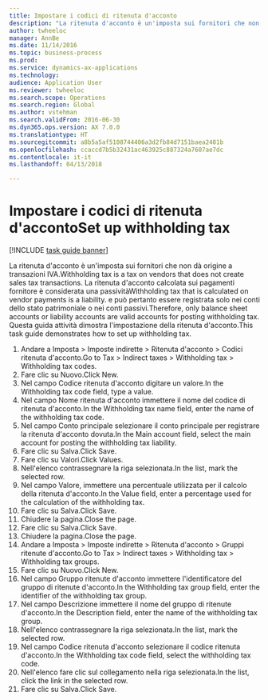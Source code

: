 ```yaml
--- 
title: Impostare i codici di ritenuta d'acconto
description: "La ritenuta d'acconto è un'imposta sui fornitori che non dà origine a transazioni IVA."
author: twheeloc
manager: AnnBe
ms.date: 11/14/2016
ms.topic: business-process
ms.prod: 
ms.service: dynamics-ax-applications
ms.technology: 
audience: Application User
ms.reviewer: twheeloc
ms.search.scope: Operations
ms.search.region: Global
ms.author: vstehman
ms.search.validFrom: 2016-06-30
ms.dyn365.ops.version: AX 7.0.0
ms.translationtype: HT
ms.sourcegitcommit: a8b5a5af5108744406a3d2fb84d7151baea2481b
ms.openlocfilehash: ccaccd7b5b32431ac463925c887324a7607ae7dc
ms.contentlocale: it-it
ms.lasthandoff: 04/13/2018

---
```

# <a name="set-up-withholding-tax"></a><span data-ttu-id="42754-103">Impostare i codici di ritenuta d'acconto</span><span class="sxs-lookup"><span data-stu-id="42754-103">Set up withholding tax</span></span>

[!INCLUDE [task guide banner](../../includes/task-guide-banner.md)]

<span data-ttu-id="42754-104">La ritenuta d'acconto è un'imposta sui fornitori che non dà origine a transazioni IVA.</span><span class="sxs-lookup"><span data-stu-id="42754-104">Withholding tax is a tax on vendors that does not create sales tax transactions.</span></span> <span data-ttu-id="42754-105">La ritenuta d'acconto calcolata sui pagamenti fornitore è considerata una passività</span><span class="sxs-lookup"><span data-stu-id="42754-105">Withholding tax that is calculated on vendor payments is a liability.</span></span> <span data-ttu-id="42754-106">e può pertanto essere registrata solo nei conti dello stato patrimoniale o nei conti passivi.</span><span class="sxs-lookup"><span data-stu-id="42754-106">Therefore, only balance sheet accounts or liability accounts are valid accounts for posting withholding tax.</span></span> <span data-ttu-id="42754-107">Questa guida attività dimostra l'impostazione della ritenuta d'acconto.</span><span class="sxs-lookup"><span data-stu-id="42754-107">This task guide demonstrates how to set up withholding tax.</span></span>

1. <span data-ttu-id="42754-108">Andare a Imposta > Imposte indirette > Ritenuta d'acconto > Codici ritenuta d'acconto.</span><span class="sxs-lookup"><span data-stu-id="42754-108">Go to Tax > Indirect taxes > Withholding tax > Withholding tax codes.</span></span>
2. <span data-ttu-id="42754-109">Fare clic su Nuovo.</span><span class="sxs-lookup"><span data-stu-id="42754-109">Click New.</span></span>
3. <span data-ttu-id="42754-110">Nel campo Codice ritenuta d'acconto digitare un valore.</span><span class="sxs-lookup"><span data-stu-id="42754-110">In the Withholding tax code field, type a value.</span></span>
4. <span data-ttu-id="42754-111">Nel campo Nome ritenuta d'acconto immettere il nome del codice di ritenuta d'acconto.</span><span class="sxs-lookup"><span data-stu-id="42754-111">In the Withholding tax name field, enter the name of the withholding tax code.</span></span>
5. <span data-ttu-id="42754-112">Nel campo Conto principale selezionare il conto principale per registrare la ritenuta d'acconto dovuta.</span><span class="sxs-lookup"><span data-stu-id="42754-112">In the Main account field, select the main account for posting the withholding tax liability.</span></span>
6. <span data-ttu-id="42754-113">Fare clic su Salva.</span><span class="sxs-lookup"><span data-stu-id="42754-113">Click Save.</span></span>
7. <span data-ttu-id="42754-114">Fare clic su Valori.</span><span class="sxs-lookup"><span data-stu-id="42754-114">Click Values.</span></span>
8. <span data-ttu-id="42754-115">Nell'elenco contrassegnare la riga selezionata.</span><span class="sxs-lookup"><span data-stu-id="42754-115">In the list, mark the selected row.</span></span>
9. <span data-ttu-id="42754-116">Nel campo Valore, immettere una percentuale utilizzata per il calcolo della ritenuta d'acconto.</span><span class="sxs-lookup"><span data-stu-id="42754-116">In the Value field, enter a percentage used for the calculation of the withholding tax.</span></span>
10. <span data-ttu-id="42754-117">Fare clic su Salva.</span><span class="sxs-lookup"><span data-stu-id="42754-117">Click Save.</span></span>
11. <span data-ttu-id="42754-118">Chiudere la pagina.</span><span class="sxs-lookup"><span data-stu-id="42754-118">Close the page.</span></span>
12. <span data-ttu-id="42754-119">Fare clic su Salva.</span><span class="sxs-lookup"><span data-stu-id="42754-119">Click Save.</span></span>
13. <span data-ttu-id="42754-120">Chiudere la pagina.</span><span class="sxs-lookup"><span data-stu-id="42754-120">Close the page.</span></span>
14. <span data-ttu-id="42754-121">Andare a Imposta > Imposte indirette > Ritenuta d'acconto > Gruppi ritenute d'acconto.</span><span class="sxs-lookup"><span data-stu-id="42754-121">Go to Tax > Indirect taxes > Withholding tax > Withholding tax groups.</span></span>
15. <span data-ttu-id="42754-122">Fare clic su Nuovo.</span><span class="sxs-lookup"><span data-stu-id="42754-122">Click New.</span></span>
16. <span data-ttu-id="42754-123">Nel campo Gruppo ritenute d'acconto immettere l'identificatore del gruppo di ritenute d'acconto.</span><span class="sxs-lookup"><span data-stu-id="42754-123">In the Withholding tax group field, enter the identifier of the withholding tax group.</span></span>
17. <span data-ttu-id="42754-124">Nel campo Descrizione immettere il nome del gruppo di ritenute d'acconto.</span><span class="sxs-lookup"><span data-stu-id="42754-124">In the Description field, enter the name of the withholding tax group.</span></span>
18. <span data-ttu-id="42754-125">Nell'elenco contrassegnare la riga selezionata.</span><span class="sxs-lookup"><span data-stu-id="42754-125">In the list, mark the selected row.</span></span>
19. <span data-ttu-id="42754-126">Nel campo Codice ritenuta d'acconto selezionare il codice ritenuta d'acconto.</span><span class="sxs-lookup"><span data-stu-id="42754-126">In the Withholding tax code field, select the withholding tax code.</span></span>
20. <span data-ttu-id="42754-127">Nell'elenco fare clic sul collegamento nella riga selezionata.</span><span class="sxs-lookup"><span data-stu-id="42754-127">In the list, click the link in the selected row.</span></span>
21. <span data-ttu-id="42754-128">Fare clic su Salva.</span><span class="sxs-lookup"><span data-stu-id="42754-128">Click Save.</span></span>


